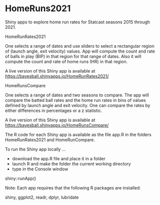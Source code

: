# HomeRuns2021

Shiny apps to explore home run rates for Statcast seasons 2015 through 2021.

HomeRunRates2021

One selects a range of dates and use sliders to select a rectangular region of (launch angle, exit velocity)
values.  App will compute the count and rate of balls in play (BIP) in that region for that range of dates.  Also it will
compute the count and rate of home runs (HR) in that region.

A live version of this Shiny app is available at https://bayesball.shinyapps.io/HomeRunRates2021/

HomeRunsCompare

One selects a range of dates and two seasons to compare.  The app will compare the batted ball rates and 
the home run rates in bins of values defined by launch angle and exit velocity.  One can compare the rates
by either differences in percentages or a z statistic.

A live version of this Shiny app is available at https://bayesball.shinyapps.io/HomeRunsCompare/

The R code for each Shiny app is available as the file app.R in the folders HomeRunRates2021 and HomeRunCompare.

To run the Shiny app locally ...

- download the app.R file and place it in a folder
- launch R and make the folder the current working directory
- type in the Console window

shiny::runApp()

Note:  Each app requires that the following R packages are installed:

shiny, ggplot2, readr, dplyr, lubridate

